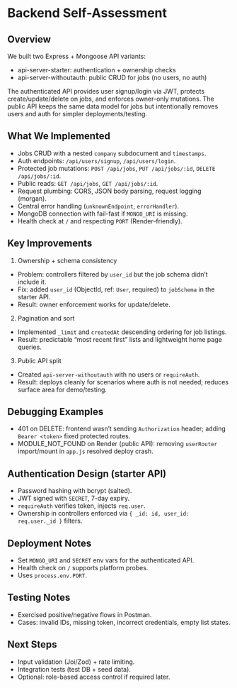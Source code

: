 # Backend Self-Assessment

## Overview
We built two Express + Mongoose API variants:
- api-server-starter: authentication + ownership checks
- api-server-withoutauth: public CRUD for jobs (no users, no auth)

The authenticated API provides user signup/login via JWT, protects create/update/delete on jobs, and enforces owner-only mutations. The public API keeps the same data model for jobs but intentionally removes users and auth for simpler deployments/testing.

## What We Implemented
- Jobs CRUD with a nested `company` subdocument and `timestamps`.
- Auth endpoints: `/api/users/signup`, `/api/users/login`.
- Protected job mutations: `POST /api/jobs`, `PUT /api/jobs/:id`, `DELETE /api/jobs/:id`.
- Public reads: `GET /api/jobs`, `GET /api/jobs/:id`.
- Request plumbing: CORS, JSON body parsing, request logging (morgan).
- Central error handling (`unknownEndpoint`, `errorHandler`).
- MongoDB connection with fail-fast if `MONGO_URI` is missing.
- Health check at `/` and respecting `PORT` (Render-friendly).

## Key Improvements
1) Ownership + schema consistency
- Problem: controllers filtered by `user_id` but the job schema didn’t include it.
- Fix: added `user_id` (ObjectId, ref: `User`, required) to `jobSchema` in the starter API.
- Result: owner enforcement works for update/delete.

2) Pagination and sort
- Implemented `_limit` and `createdAt` descending ordering for job listings.
- Result: predictable “most recent first” lists and lightweight home page queries.

3) Public API split
- Created `api-server-withoutauth` with no users or `requireAuth`.
- Result: deploys cleanly for scenarios where auth is not needed; reduces surface area for demo/testing.

## Debugging Examples
- 401 on DELETE: frontend wasn’t sending `Authorization` header; adding `Bearer <token>` fixed protected routes.
- MODULE_NOT_FOUND on Render (public API): removing `userRouter` import/mount in `app.js` resolved deploy crash.

## Authentication Design (starter API)
- Password hashing with bcrypt (salted).
- JWT signed with `SECRET`, 7-day expiry.
- `requireAuth` verifies token, injects `req.user`.
- Ownership in controllers enforced via `{ _id: id, user_id: req.user._id }` filters.

## Deployment Notes
- Set `MONGO_URI` and `SECRET` env vars for the authenticated API.
- Health check on `/` supports platform probes.
- Uses `process.env.PORT`.

## Testing Notes
- Exercised positive/negative flows in Postman.
- Cases: invalid IDs, missing token, incorrect credentials, empty list states.

## Next Steps
- Input validation (Joi/Zod) + rate limiting.
- Integration tests (test DB + seed data).
- Optional: role-based access control if required later.
